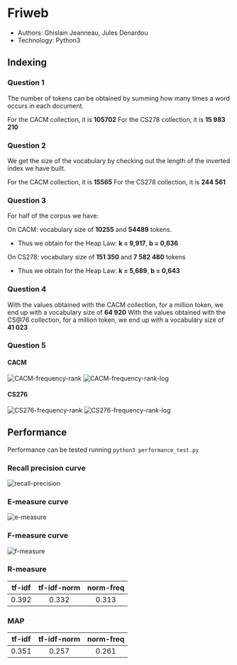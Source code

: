 # Friweb

* Authors: Ghislain Jeanneau, Jules Denardou
* Technology: Python3

## Indexing

### Question 1

The number of tokens can be obtained by summing how many times a word occurs in each document.

For the CACM collection, it is **105702**
For the CS278 collection, it is **15 983 210**

### Question 2

We get the size of the vocabulary by checking out the length of the inverted index we have built.

For the CACM collection, it is **15565**
For the CS278 collection, it is **244 561**

### Question 3

For half of the corpus we have:

On CACM: vocabulary size of **10255** and **54489** tokens.

 - Thus we obtain for the Heap Law: **k = 9,917**, **b = 0,636**
    
On CS278: vocabulary size of **151 350** and **7 582 480** tokens

 - Thus we obtain for the Heap Law: **k = 5,689**, **b = 0,643**

### Question 4

With the values obtained with the CACM collection, for a million token, we end up with a vocabulary size of **64 920**
With the values obtained with the CS@76 collection, for a million token, we end up with a vocabulary size of **41 023**

### Question 5

#### CACM

![CACM-frequency-rank](./freq_rank_cacm.png)
![CACM-frequency-rank-log](./freq_rank_cacm.png)

#### CS276

![CS276-frequency-rank](./freq_rank_cs276.png)
![CS276-frequency-rank-log](./freq_rank_log_cs276.png)

## Performance

Performance can be tested running `python3 performance_test.py`

### Recall precision curve

![recall-precision](./recall-precision.png)

### E-measure curve

![e-measure](./e-measure.png)

### F-measure curve

![f-measure](./f-measure.png)

### R-measure

tf-idf | tf-idf-norm | norm-freq
:-----:|:-----------:|:--------:
0.392  | 0.332       | 0.313


### MAP

tf-idf | tf-idf-norm | norm-freq
:-----:|:-----------:|:--------:
0.351  | 0.257       | 0.261

